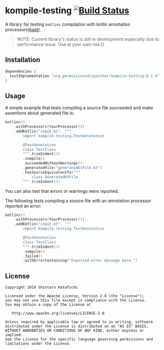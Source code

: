 # kompile-testing [![Build Status](https://travis-ci.org/permissions-dispatcher/kompile-testing.svg?branch=master)](https://travis-ci.org/permissions-dispatcher/kompile-testing)

A library for testing `kotlinc` compilation with kotlin annotation processors([kapt](https://kotlinlang.org/docs/reference/kapt.html)).

> NOTE: Current library's status is still in development especially due to performance issue. Use at your own risk:D

## Installation

```groovy
dependencies {
  testImplementation "org.permissionsdispatcher:kompile-testing:0.1.0"
}
```

## Usage

A simple example that tests compiling a source file succeeded and  make assertions about generated file is:

```kotlin
kotlinc()
    .withProcessors(YourProcessor())
    .addKotlin("input.kt", """
        import kompile.testing.TestAnnotation

        @TestAnnotation
        class TestClass
        """.trimIndent())
        .compile()
        .succeededWithoutWarnings()
        .generatedFile("generatedKtFile.kt")
        .hasSourceEquivalentTo("""
            class GeneratedKtFile
        """.trimIndent())
```

You can also test that errors or warnings were reported.

The following tests compiling a source file with an annotation processor reported an error:

```kotlin
kotlinc()
    .withProcessors(YourProcessor())
    .addKotlin("input.kt", """
        import kompile.testing.TestAnnotation

        @TestAnnotation
        class TestClass
        """.trimIndent())
        .compile()
        .failed()
        .withErrorContaining("Expected error message here.")
```

## License

```
Copyright 2019 Shintaro Katafuchi

Licensed under the Apache License, Version 2.0 (the "License");
you may not use this file except in compliance with the License.
You may obtain a copy of the License at

   http://www.apache.org/licenses/LICENSE-2.0

Unless required by applicable law or agreed to in writing, software
distributed under the License is distributed on an "AS IS" BASIS,
WITHOUT WARRANTIES OR CONDITIONS OF ANY KIND, either express or implied.
See the License for the specific language governing permissions and
limitations under the License.
```
